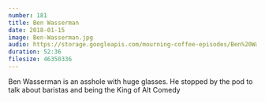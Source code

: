 ```yaml
---
number: 181 
title: Ben Wasserman
date: 2018-01-15
image: Ben-Wasserman.jpg
audio: https://storage.googleapis.com/mourning-coffee-episodes/Ben%20Wasserman%20Release.mp3
duration: 52:36
filesize: 46350336 
---
```


Ben Wasserman is an asshole with huge glasses. He stopped by the pod to talk about baristas and being the King of Alt Comedy
